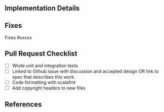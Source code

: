 ## Implementation Details

<!-- Please write a complete description of the changes you are introducing in this PR -->

## Fixes

Fixes #xxxxx

## Pull Request Checklist

- [ ] Wrote unit and integration tests
- [ ] Linked to Github issue with discussion and accepted design OR link to spec that describes this work.
- [ ] Code formatting with scalafmt
- [ ] Add copyright headers to new files

## References

<!-- Please describe any relevant issues, PR, articles, etc. -->
